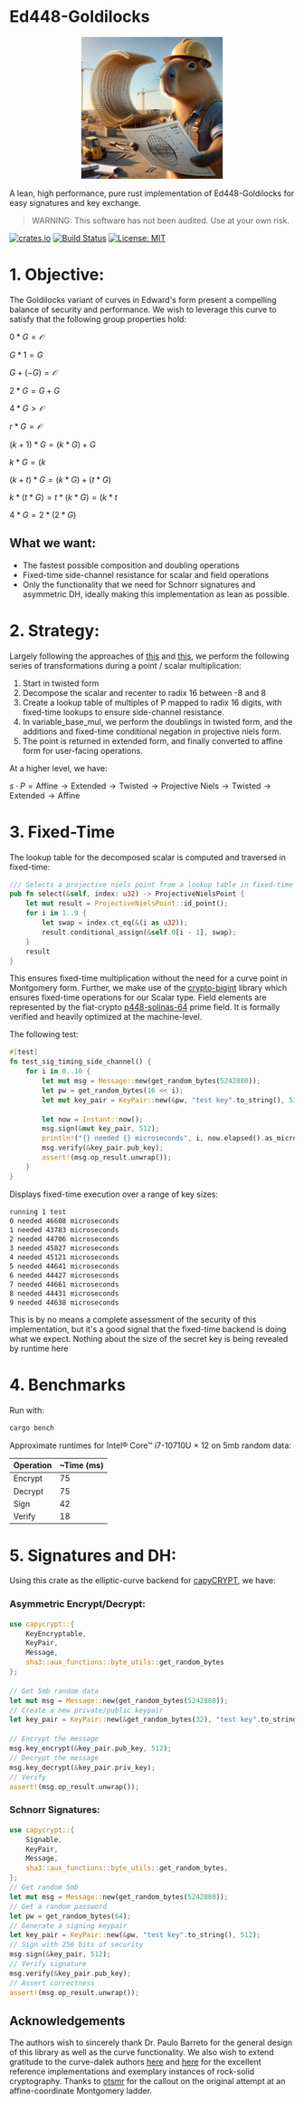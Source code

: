 # Ed448-Goldilocks

<p align="center">
  <img src="./img.webp" width="250" height="250">
</p>

A lean, high performance, pure rust implementation of Ed448-Goldilocks for easy signatures and key exchange.

> WARNING: This software has not been audited. Use at your own risk.

[![crates.io](https://img.shields.io/crates/v/tiny_ed448_goldilocks.svg)](https://crates.io/crates/tiny_ed448_goldilocks)
[![Build Status](https://github.com/drcapybara/tiny_ed448_goldilocks/actions/workflows/rust.yml/badge.svg)](https://github.com/drcapybara/tiny_ed448_goldilocks/actions/workflows/rust.yml)
[![License: MIT](https://img.shields.io/badge/License-MIT-yellow.svg)](https://github.com/drcapybara/capyCRYPT/blob/master/LICENSE.txt) 


# 1. Objective:

The Goldilocks variant of curves in Edward's form present a compelling balance of security and performance. We wish to leverage this curve to satisfy that the following group properties hold:


$0 * G = 𝒪$

$G * 1 = G$

$G + (-G) = 𝒪$

$2 * G = G + G$

$4 * G > 𝒪$

$r * G = 𝒪$

$(k + 1) * G =  (k * G) + G$

$k*G = (k % r) * G$

$(k + t) * G = (k * G) + (t * G)$

$k * (t * G) = t * (k * G) = (k * t % r) * G$

$4 * G = 2 * (2 * G)$


## What we want:
  - The fastest possible composition and doubling operations
  - Fixed-time side-channel resistance for scalar and field operations
  - Only the functionality that we need for Schnorr signatures and asymmetric DH, ideally making this implementation as lean as possible.

# 2. Strategy:

Largely following the approaches of [this](https://github.com/crate-crypto/Ed448-Goldilocks) and [this](https://docs.rs/curve25519-dalek/4.1.1/curve25519_dalek/), we perform the following series of transformations during a point / scalar multiplication:

1. Start in twisted form
2. Decompose the scalar and recenter to radix 16 between -8 and 8
3. Create a lookup table of multiples of P mapped to radix 16 digits, with fixed-time lookups to ensure side-channel resistance.
4. In variable_base_mul, we perform the doublings in twisted form, and the additions and fixed-time conditional negation in projective niels form.
5. The point is returned in extended form, and finally converted to affine form for user-facing operations.

At a higher level, we have:

$s \cdot P = \text{Affine} \rightarrow \text{Extended} \rightarrow \text{Twisted} \rightarrow \text{Projective Niels} \rightarrow \text{Twisted} \rightarrow \text{Extended} \rightarrow \text{Affine}$

# 3. Fixed-Time

The lookup table for the decomposed scalar is computed and traversed in fixed-time:

```rust
/// Selects a projective niels point from a lookup table in fixed-time
pub fn select(&self, index: u32) -> ProjectiveNielsPoint {
    let mut result = ProjectiveNielsPoint::id_point();
    for i in 1..9 {
        let swap = index.ct_eq(&(i as u32));
        result.conditional_assign(&self.0[i - 1], swap);
    }
    result
}
```
This ensures fixed-time multiplication without the need for a curve point in Montgomery form. Further, we make use of the [crypto-bigint](https://github.com/RustCrypto/crypto-bigint) library which ensures fixed-time operations for our Scalar type. Field elements are represented by the fiat-crypto [p448-solinas-64](https://github.com/mit-plv/fiat-crypto/blob/master/fiat-rust/src/p448_solinas_64.rs) prime field. It is formally verified and heavily optimized at the machine-level.

The following test:

```rust
#[test]
fn test_sig_timing_side_channel() {
    for i in 0..10 {
        let mut msg = Message::new(get_random_bytes(5242880));
        let pw = get_random_bytes(16 << i);
        let mut key_pair = KeyPair::new(&pw, "test key".to_string(), 512);

        let now = Instant::now();
        msg.sign(&mut key_pair, 512);
        println!("{} needed {} microseconds", i, now.elapsed().as_micros());
        msg.verify(&key_pair.pub_key);
        assert!(msg.op_result.unwrap());
    }
}
```

Displays fixed-time execution over a range of key sizes:
```
running 1 test
0 needed 46608 microseconds
1 needed 43783 microseconds
2 needed 44706 microseconds
3 needed 45827 microseconds
4 needed 45121 microseconds
5 needed 44641 microseconds
6 needed 44427 microseconds
7 needed 44661 microseconds
8 needed 44431 microseconds
9 needed 44638 microseconds
```

This is by no means a complete assessment of the security of this implementation, but it's a good signal that the fixed-time backend is doing what we expect. Nothing about the size of the secret key is being revealed by runtime here

# 4. Benchmarks

Run with:
```bash
cargo bench
```

Approximate runtimes for Intel® Core™ i7-10710U × 12 on 5mb random data:

| Operation   | ~Time (ms)  |
|------------|------------|
| Encrypt| 75 |
| Decrypt| 75 |
| Sign| 42 |
| Verify| 18 |

# 5. Signatures and DH:

Using this crate as the elliptic-curve backend for [capyCRYPT](https://github.com/drcapybara/capyCRYPT), we have:

### Asymmetric Encrypt/Decrypt:
```rust
use capycrypt::{
    KeyEncryptable,
    KeyPair,
    Message,
    sha3::aux_functions::byte_utils::get_random_bytes
};

// Get 5mb random data
let mut msg = Message::new(get_random_bytes(5242880));
// Create a new private/public keypair
let key_pair = KeyPair::new(&get_random_bytes(32), "test key".to_string(), 512);

// Encrypt the message
msg.key_encrypt(&key_pair.pub_key, 512);
// Decrypt the message
msg.key_decrypt(&key_pair.priv_key);
// Verify
assert!(msg.op_result.unwrap());
```

### Schnorr Signatures:
```rust
use capycrypt::{
    Signable,
    KeyPair,
    Message,
    sha3::aux_functions::byte_utils::get_random_bytes,
};
// Get random 5mb
let mut msg = Message::new(get_random_bytes(5242880));
// Get a random password
let pw = get_random_bytes(64);
// Generate a signing keypair
let key_pair = KeyPair::new(&pw, "test key".to_string(), 512);
// Sign with 256 bits of security
msg.sign(&key_pair, 512);
// Verify signature
msg.verify(&key_pair.pub_key);
// Assert correctness
assert!(msg.op_result.unwrap());
```

## Acknowledgements

The authors wish to sincerely thank Dr. Paulo Barreto for the general design of this library as well as the curve functionality. We also wish to extend gratitude to the curve-dalek authors [here](https://github.com/crate-crypto/Ed448-Goldilocks) and [here](https://docs.rs/curve25519-dalek/4.1.1/curve25519_dalek/) for the excellent reference implementations and exemplary instances of rock-solid cryptography. Thanks to [otsmr](https://github.com/otsmr) for the callout on the original attempt at an affine-coordinate Montgomery ladder.